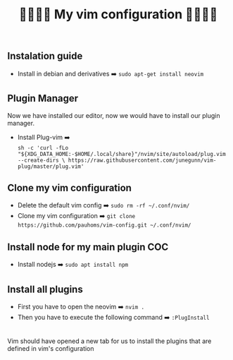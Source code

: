 <p><h1 align="center"> 👩‍💻👩‍💻 My vim configuration 👩‍💻👩‍💻 </h1><br></p>

## Instalation guide
- Install in debian and derivatives ➡️  `sudo apt-get install neovim`

## Plugin Manager
Now we have installed our editor, now we would have to install our plugin manager.
- Install Plug-vim  ➡️  
 `sh -c 'curl -fLo "${XDG_DATA_HOME:-$HOME/.local/share}"/nvim/site/autoload/plug.vim --create-dirs \ https://raw.githubusercontent.com/junegunn/vim-plug/master/plug.vim'`

## Clone my vim configuration
- Delete the default vim config ➡️ `sudo rm -rf ~/.conf/nvim/` 
- Clone my vim configuration ➡️ `git clone https://github.com/pauhoms/vim-config.git ~/.conf/nvim/`

## Install node for my main plugin COC
- Install nodejs ➡️ `sudo apt install npm`

## Install all plugins
- First you have to open the neovim ➡️ `nvim .`
- Then you have to execute the following command ➡️ `:PlugInstall`
<br>
Vim should have opened a new tab for us to install the plugins that are defined in vim's configuration
